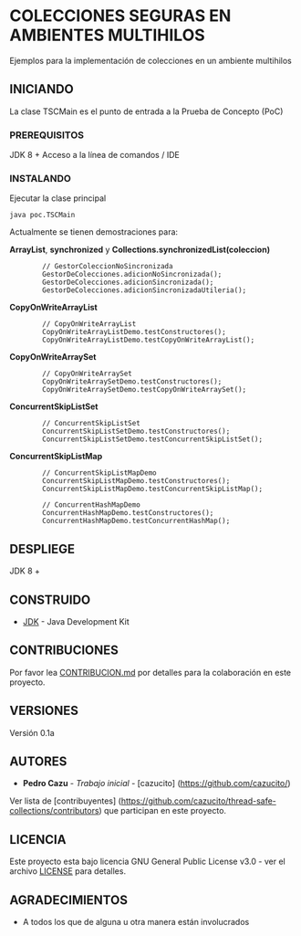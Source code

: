 # COLECCIONES SEGURAS EN AMBIENTES MULTIHILOS

Ejemplos para la implementación de colecciones en un ambiente multihilos

## INICIANDO

La clase TSCMain es el punto de entrada a la Prueba de Concepto (PoC)

### PREREQUISITOS

JDK 8 +
Acceso a la línea de comandos / IDE


### INSTALANDO

Ejecutar la clase principal

```
java poc.TSCMain
```

Actualmente se tienen demostraciones para:

**ArrayList**, **synchronized** y **Collections.synchronizedList(coleccion)**

```
		// GestorColeccionNoSincronizada
		GestorDeColecciones.adicionNoSincronizada();
		GestorDeColecciones.adicionSincronizada();
		GestorDeColecciones.adicionSincronizadaUtileria();
```

**CopyOnWriteArrayList**

```
		// CopyOnWriteArrayList
		CopyOnWriteArrayListDemo.testConstructores();
		CopyOnWriteArrayListDemo.testCopyOnWriteArrayList();
```

**CopyOnWriteArraySet**

```
		// CopyOnWriteArraySet
		CopyOnWriteArraySetDemo.testConstructores();
		CopyOnWriteArraySetDemo.testCopyOnWriteArraySet();
```

**ConcurrentSkipListSet**

```
		// ConcurrentSkipListSet
		ConcurrentSkipListSetDemo.testConstructores();
		ConcurrentSkipListSetDemo.testConcurrentSkipListSet();
```

**ConcurrentSkipListMap**

```
		// ConcurrentSkipListMapDemo
		ConcurrentSkipListMapDemo.testConstructores();
		ConcurrentSkipListMapDemo.testConcurrentSkipListMap();
```

```
		// ConcurrentHashMapDemo
		ConcurrentHashMapDemo.testConstructores();
		ConcurrentHashMapDemo.testConcurrentHashMap();
```

## DESPLIEGE

JDK 8 +

## CONSTRUIDO

* [JDK](http://www.oracle.com/technetwork/java/javase/overview/index.html) - Java Development Kit


## CONTRIBUCIONES

Por favor lea [CONTRIBUCION.md](CONTRIBUCION.md) por detalles para la colaboración en este proyecto.

## VERSIONES

Versión 0.1a 

## AUTORES

* **Pedro Cazu** - *Trabajo inicial* - [cazucito] (https://github.com/cazucito/)

Ver lista de [contribuyentes] (https://github.com/cazucito/thread-safe-collections/contributors) que participan en este proyecto.

## LICENCIA

Este proyecto esta bajo licencia GNU General Public License v3.0 - ver el archivo [LICENSE](LICENSE) para detalles.

## AGRADECIMIENTOS

* A todos los que de alguna u otra manera están involucrados
